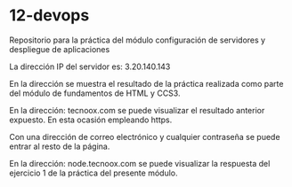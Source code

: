 # 12-devops
Repositorio para la práctica del módulo configuración de servidores y despliegue de aplicaciones 

La dirección IP del servidor es: 3.20.140.143 

En la dirección se muestra el resultado de la práctica realizada como parte del módulo de fundamentos de HTML y CCS3.

En la dirección: tecnoox.com se puede visualizar el resultado anterior expuesto. En esta ocasión empleando https.

Con una dirección de correo electrónico y cualquier contraseña se puede entrar al resto de la página.

En la dirección: node.tecnoox.com se puede visualizar la respuesta del ejercicio 1 de la práctica del presente módulo.
